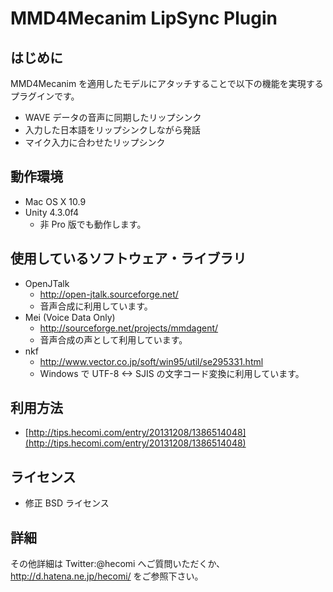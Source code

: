 MMD4Mecanim LipSync Plugin
==========================

はじめに
--------
MMD4Mecanim を適用したモデルにアタッチすることで以下の機能を実現するプラグインです。
- WAVE データの音声に同期したリップシンク
- 入力した日本語をリップシンクしながら発話
- マイク入力に合わせたリップシンク


動作環境
--------
- Mac OS X 10.9
- Unity 4.3.0f4
	- 非 Pro 版でも動作します。

使用しているソフトウェア・ライブラリ
------------------------------------
- OpenJTalk
	- http://open-jtalk.sourceforge.net/
	- 音声合成に利用しています。
- Mei (Voice Data Only)
	- http://sourceforge.net/projects/mmdagent/
	- 音声合成の声として利用しています。
- nkf
	- http://www.vector.co.jp/soft/win95/util/se295331.html
	- Windows で UTF-8 <-> SJIS の文字コード変換に利用しています。

利用方法
--------
- [http://tips.hecomi.com/entry/20131208/1386514048](http://tips.hecomi.com/entry/20131208/1386514048)

ライセンス
----------
- 修正 BSD ライセンス

詳細
----
その他詳細は Twitter:@hecomi へご質問いただくか、http://d.hatena.ne.jp/hecomi/ をご参照下さい。

